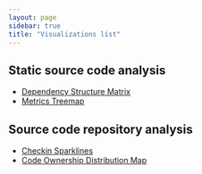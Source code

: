 ```yaml
---
layout: page
sidebar: true
title: "Visualizations list"
---
```


## Static source code analysis

* [Dependency Structure Matrix](dependency-structure-matrix)
* [Metrics Treemap](metrics-treemap)


## Source code repository analysis

* [Checkin Sparklines](checkin-sparklines)
* [Code Ownership Distribution Map](code-ownership-distribution-map)
  